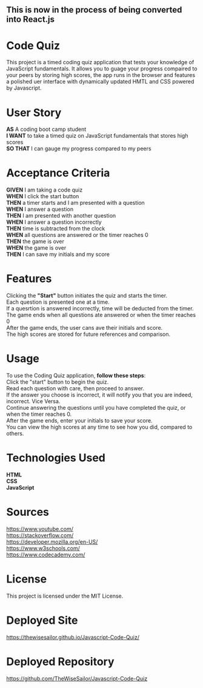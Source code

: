 ## This is now in the process of being converted into React.js

# Code Quiz

This project is a timed coding quiz application that tests your knowledge of JavaScript fundamentals. It allows you to guage your progress compaired to your peers by storing high scores, the app runs in the browser and features a polished uer interface with dynamically updated HMTL and CSS powered by Javascript.

# User Story

**AS** A coding boot camp student<br>
**I WANT** to take a timed quiz on JavaScript fundamentals that stores high scores<br>
**SO THAT** I can gauge my progress compared to my peers<br>

# Acceptance Criteria

**GIVEN** I am taking a code quiz<br>
**WHEN** I click the start button<br>
**THEN** a timer starts and I am presented with a question<br>
**WHEN** I answer a question<br>
**THEN** I am presented with another question<br>
**WHEN** I answer a question incorrectly<br>
**THEN** time is subtracted from the clock<br>
**WHEN** all questions are answered or the timer reaches 0<br>
**THEN** the game is over<br>
**WHEN** the game is over<br>
**THEN** I can save my initials and my score<br>

# Features

Clicking the **"Start"** button initiates the quiz and starts the timer.<br>
Each question is presented one at a time.<br>
If a quesrtion is answered incorrectly, time will be deducted from the timer.<br>
The game ends when all questions ate answered or when the timer reaches 0<br>
After the game ends, the user cans ave their initials and score.<br>
The high scores are stored for future references and comparison.<br>

# Usage

To use the Coding Quiz application, **follow these steps**:<br>
Click the "start" button to begin the quiz.<br>
Read each question with care, then proceed to answer.<br>
If the answer you choose is incorrect, it will notify you that you are indeed, incorrect. Vice Versa.<br>
Continue answering the questions until you have completed the quiz, or when the timer reaches 0. <br>
After the game ends, enter your initials to save your score.<br>
You can view the high scores at any time to see how you did, compared to others.<br>

# Technologies Used

**HTML**<br>
**CSS**<br>
**JavaScript**<br>

# Sources

https://www.youtube.com/ <br>
https://stackoverflow.com/ <br>
https://developer.mozilla.org/en-US/ <br>
https://www.w3schools.com/ <br>
https://www.codecademy.com/ <br>

# License

This project is licensed under the MIT License.

# Deployed Site

https://thewisesailor.github.io/Javascript-Code-Quiz/

# Deployed Repository

https://github.com/TheWiseSailor/Javascript-Code-Quiz
